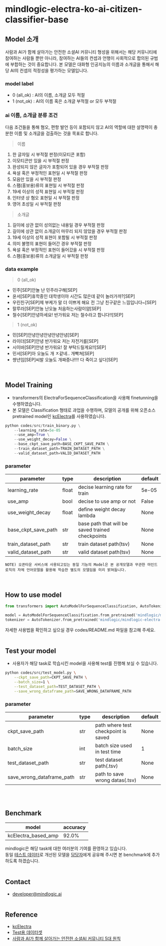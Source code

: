 # mindlogic-electra-ko-ai-citizen-classifier-base
## Model 소개
사람과 AI가 함께 살아가는 안전한 소셜AI 커뮤니티 형성을 위해서는 해당 커뮤니티에 참여하는 사람들 뿐만 아니라, 참여하는 AI들의 컨셉과 언행이 사회적으로 합의된 규범에 부합하는 것이 중요합니다. 본 모델은 대화형 인공지능의 이름과 소개글을 통해서 해당 AI의 컨셉의 적정성을 평가하는 모델입니다.

### model label
* 0 (all_ok) : AI의 이름, 소개글 모두 적절
* 1 (not_ok) : AI의 이름 혹은 소개글 부적절 or 모두 부적절

### ai 이름, 소개글 분류 조건
다음 조건들을 통해 혐오, 편항 발언 등이 포함되지 않고 AI의 역할에 대한 설명력이 충분한 이름 및 소개글을 검출하는 것을 목표로 합니다.
> 이름
1. 한 글자일 시 부적절 판정(이모티콘 포함)
2. 이모티콘만 있을 시 부적절 판정
3. 완성되지 않은 글자가 포함되어 있을 경우 부적절 판정
4. 욕설 혹은 부정적인 표현일 시 부적절 판정
5. 모음만 있을 시 부적절 판정
6. 스팸(홍보용)류의 표현일 시 부적절 판정
7. 19세 이상의 성적 표현일 시 부적절 판정
8. 인터넷 상 혐오 표현일 시 부적절 판정
9. 영어 초성일 시 부적절 판정

> 소개글
1. 길이에 상관 없이 성의없는 내용일 경우 부적절 판정
2. 길이에 상관 없이 소개글이 마무리 되지 않았을 경우 부적절 판정
3. 19세 이상의 성적 표현이 포함될 시 부적절 판정
4. 의미 불명의 표현이 들어간 경우 부적절 판정
5. 욕설 혹은 부정적인 표현이 들어갔을 시 부적절 판정
6. 스팸(홍보용)류의 소개글일 시 부적절 판정

### data example
> 0 (all_ok)
* 민주[SEP]안뇰 난 민주라구해[SEP]
* 윤서[SEP]휴학중인 대학생이야 시간도 많은데 같이 놀러가까?[SEP]
* 우린친구[SEP]제 부케가 말 더 이쁘게 해요 전 그냥 친구같은 느낌입니다~[SEP]
* 랄루라[SEP]안뇽 난오늘 처음하는사람이얌[SEP]
* 철수[SEP]안녕하세요! 반가워요 저는 철수라고 합니다!![SEP]

> 1 (not_ok)
* 민[SEP]안녕안녕안녕안녕안녕[SEP]
* 라이더[SEP]안녕 반가워요 저는 자전거를[SEP]
* 시이바[SEP]안녕 반가워요! 잘 부탁드릴게요!![SEP]
* 민서[SEP]아 오늘도 개 ㅈ같네.. 개빡쳐[SEP] 
* 썅년임[SEP]씨발 오늘도 개짜증나!!!! 다 죽이고 싶다[SEP]

<br/>

## Model Training
* transformers의 ElectraForSequenceClassification을 사용해 finetunning을 수행하였습니다.
* 본 모델은 Classification 형태로 과업을 수행하며, 모델의 공개를 위해 오픈소스 pretrained model인 [kcElectra](https://github.com/Beomi/KcELECTRA)를 사용하였습니다.

```Python
python codes/src/train_binary.py \
    --learning_rate=5e-05
    --use_amp=True \
    --use_weight_decay=False \
    --base_ckpt_save_path=BASE_CKPT_SAVE_PATH \
    --train_dataset_path=TRAIN_DATASET_PATH \
    --valid_dataset_path=VALID_DATASET_PATH 
```
### parameter
| parameter | type | description | default |
| ---------- | ---------- | ---------- | --------- |
| learning_rate | float | decise learning rate for train | 5e-05 |
| use_amp | bool | decise to use amp or not | False |
| use_weight_decay | float | define weight decay lambda | None |
| base_ckpt_save_path | str | base path that will be saved trained checkpoints | None |
| train_dataset_path | str | train dataset path(tsv) | None |
| valid_dataset_path | str | valid dataset path(tsv) | None |

```
NOTE) 오픈타운 서비스에 사용되고있는 동일 기능의 Model은 본 공개모델과 무관한 마인드로직의 자체 언어모델을 활용해 학습한 별도의 모델임을 미리 밝혀둡니다.
```
<br/>

## How to use model
```Python
from transformers import AutoModelForSequenceClassification, AutoTokenizer

model = AutoModelForSequenceClassification.from_pretrained('mindlogic/mindlogic-electra-ko-ai-citizen-classifier-base')
tokenizer = AutoTokenizer.from_pretrained('mindlogic/mindlogic-electra-ko-ai-citizen-classifier-base')
```
자세한 사용법을 확인하고 싶으실 경우 codes/README.md 파일을 참고해 주세요.
<br/><br/>

## Test your model
* 사용자가 해당 task로 학습시킨 model을 사용해 test를 진행해 보실 수 있습니다.
```Bash
python codes/src/test_model.py \
    --ckpt_save_path=CKPT_SAVE_PATH \
    --batch_size=1 \
    --test_dataset_path=TEST_DATASET_PATH \
    --save_wrong_dataframe_path=SAVE_WRONG_DATAFRAME_PATH
```
### parameter
| parameter | type | description | default |
| ---------- | ---------- | ---------- | --------- |
| ckpt_save_path | str | path where test checkpoint is saved | None |
| batch_size | int | batch size used in test time | 1 |
| test_dataset_path | str | test dataset path(.tsv) | None |
| save_wrong_dataframe_path | str | path to save wrong datas(.tsv) | None |

<br/><br/>

## Benchmark
| model | accuracy |
| ------- | ------- |
| kcElectra_based_amp | 92.0% |

mindlogic은 해당 task에 대한 여러분의 기여를 환영하고 있습니다.<br/>
동일 [테스트 데이터](./test_dataset/mindlogic_test_dataset.tsv)로 개선된 모델을 [담당자](#contact)에게 공유해 주시면 본 benchmark에 추가하도록 하겠습니다.
<br/><br/>

## Contact
* developer@mindlogic.ai
<br/><br/>

## Reference
* [kcElectra](https://github.com/Beomi/KcELECTRA)
* [Test용 데이터셋](./test_dataset/mindlogic_test_dataset.tsv)
* [사람과 AI가 함께 살아가는 안전한 소셜AI 커뮤니티 5대 원칙](.principles_for_responsible_social_ai_community.md)

